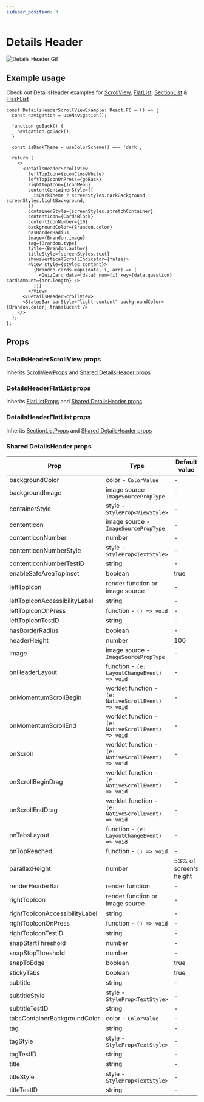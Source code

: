```yaml
---
sidebar_position: 3
---
```


# Details Header

![Details Header Gif](@site/static/img/assets/readme_Details.gif)

## Example usage

Check out DetailsHeader examples for [ScrollView](https://github.com/netguru/sticky-parallax-header/blob/master/example/src/screens/additionalExamples/DetailsHeaderScrollViewExample.tsx), [FlatList](https://github.com/netguru/sticky-parallax-header/blob/master/example/src/screens/additionalExamples/DetailsHeaderFlatListExample.tsx), [SectionList](https://github.com/netguru/sticky-parallax-header/blob/master/example/src/screens/additionalExamples/DetailsHeaderSectionListExample.tsx) & [FlashList](https://github.com/netguru/sticky-parallax-header/blob/master/example/src/screens/additionalExamples/DetailsHeaderFlashListExample.tsx)

```tsx
const DetailsHeaderScrollViewExample: React.FC = () => {
  const navigation = useNavigation();

  function goBack() {
    navigation.goBack();
  }

  const isDarkTheme = useColorScheme() === 'dark';

  return (
    <>
      <DetailsHeaderScrollView
        leftTopIcon={iconCloseWhite}
        leftTopIconOnPress={goBack}
        rightTopIcon={IconMenu}
        contentContainerStyle={[
          isDarkTheme ? screenStyles.darkBackground : screenStyles.lightBackground,
        ]}
        containerStyle={screenStyles.stretchContainer}
        contentIcon={CardsBlack}
        contentIconNumber={10}
        backgroundColor={Brandon.color}
        hasBorderRadius
        image={Brandon.image}
        tag={Brandon.type}
        title={Brandon.author}
        titleStyle={screenStyles.text}
        showsVerticalScrollIndicator={false}>
        <View style={styles.content}>
          {Brandon.cards.map((data, i, arr) => (
            <QuizCard data={data} num={i} key={data.question} cardsAmount={arr.length} />
          ))}
        </View>
      </DetailsHeaderScrollView>
      <StatusBar barStyle="light-content" backgroundColor={Brandon.color} translucent />
    </>
  );
};
```

## Props

### DetailsHeaderScrollView props

Inherits [ScrollViewProps](https://reactnative.dev/docs/next/scrollview#props) and [Shared DetailsHeader props](#shared-detailsheader-props)

### DetailsHeaderFlatList props

Inherits [FlatListProps](https://reactnative.dev/docs/next/flatlist#props) and [Shared DetailsHeader props](#shared-detailsheader-props)

### DetailsHeaderFlatList props

Inherits [SectionListProps](https://reactnative.dev/docs/next/sectionlist#props) and [Shared DetailsHeader props](#shared-detailsheader-props)

### Shared DetailsHeader props
| Prop | Type | Default value |
| - | - | - |
| backgroundColor | color - `ColorValue` | - |
| backgroundImage | image source - `ImageSourcePropType` | - |
| containerStyle | style - `StyleProp<ViewStyle>` | - |
| contentIcon | image source - `ImageSourcePropType` | - |
| contentIconNumber | number | - |
| contentIconNumberStyle | style - `StyleProp<TextStyle>` | - |
| contentIconNumberTestID | string | - |
| enableSafeAreaTopInset | boolean | true |
| leftTopIcon | render function or image source | - |
| leftTopIconAccessibilityLabel | string | - |
| leftTopIconOnPress | function - `() => void` | - |
| leftTopIconTestID | string | - |
| hasBorderRadius | boolean | - |
| headerHeight | number | 100 |
| image | image source - `ImageSourcePropType` | - |
| onHeaderLayout | function - `(e: LayoutChangeEvent) => void` | - |
| onMomentumScrollBegin | worklet function - `(e: NativeScrollEvent) => void` | - |
| onMomentumScrollEnd | worklet function - `(e: NativeScrollEvent) => void` | - |
| onScroll | worklet function - `(e: NativeScrollEvent) => void` | - |
| onScrollBeginDrag | worklet function - `(e: NativeScrollEvent) => void` | - |
| onScrollEndDrag | worklet function - `(e: NativeScrollEvent) => void` | - |
| onTabsLayout | function - `(e: LayoutChangeEvent) => void` | - |
| onTopReached | function - `() => void` | - |
| parallaxHeight | number | 53% of screen's height |
| renderHeaderBar | render function | - |
| rightTopIcon | render function or image source | - |
| rightTopIconAccessibilityLabel | string | - |
| rightTopIconOnPress | function - `() => void` | - |
| rightTopIconTestID | string | - |
| snapStartThreshold | number | - |
| snapStopThreshold | number | - |
| snapToEdge | boolean | true |
| stickyTabs | boolean | true |
| subtitle | string | - |
| subtitleStyle | style - `StyleProp<TextStyle>` | - |
| subtitleTestID | string | - |
| tabsContainerBackgroundColor | color - `ColorValue` | - |
| tag | string | - |
| tagStyle | style - `StyleProp<TextStyle>` | - |
| tagTestID | string | - |
| title | string | - |
| titleStyle | style - `StyleProp<TextStyle>` | - |
| titleTestID | string | - |
